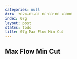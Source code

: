 ```yaml
---
categories: null
date: 2024-01-01 00:00:00 +0000
index: 07g
layout: post
status: todo
title: 07g Max Flow Min Cut
---
```


## Max Flow Min Cut